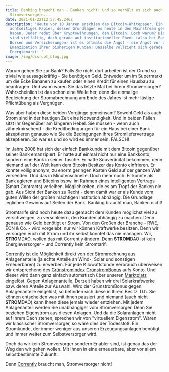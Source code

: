 ```yaml
---
title: Banking braucht man - Banken nicht! Und so verhält es sich auch mit
  Stromversorgern...
date: 2021-01-22T12:57:45.246Z
description: "Heute vor 10 Jahren erschien das Bitcoin-Whitepaper. Ein
  achtseitiges Papier, dessen Grundlagen es heute in den Mainstream geschafft
  haben. Jeder redet über Kryptowährungen, den Bitcoin. Doch warum? Die Gründe
  sind vielfältig, doch gerade auf institutioneller Ebene (also bei Banken,
  Börsen und Versicherungen) ist es oftmals die Angst - die Angst vor der
  Emanzipation ihrer bisherigen Kunden! Dasselbe vollzieht sich gerade im
  Energiemarkt! "
image: /img/disrupt_blog.jpg
---
```

Warum gehen Sie zur Bank? Falls Sie nicht dort arbeiten ist der Grund so trivial wie aussagekräftig - Sie benötigen Geld. Entweder um im Supermarkt um die Ecke Bananen zu kaufen oder einen Kredit für einen Hausbau zu beantragen. Und wann waren Sie das letzte Mal bei Ihrem Stromversorger? Wahrscheinlich ist das schon eine Weile her, denn die einmalige Begleichung der Stromabrechnung am Ende des Jahres ist mehr lästige Pflichtübung als Vergnügen. 

Was aber haben diese beiden Vorgänge gemeinsam? Sowohl Geld als auch Strom sind in der heutigen Zeit eine Notwendigkeit. Und in beiden Fällen sitzt Ihr Gegenüber am längeren Hebel. Sie müssen - wenn auch zähneknirschend - die Kreditbedingungen für ein Haus bei einer Bank akzeptieren genauso wie Sie die Bedingungen Ihres Stromliefervertrags akzeptieren. So war es und so wird es immer sein. FALSCH!

Im Jahre 2008 hat sich der einfach Bankkunde mit dem Bitcoin gegenüber seiner Bank emanzipiert. Er hatte auf einmal nicht nur eine Bankkonto, sondern eine Bank in seiner Tasche. Er hatte Souveränität bekommen, denn niemand auf der Welt kann dem Bitcoin Besitzer das Konto einfrieren. Er konnte völlig anonym, zu enorm geringen Kosten Geld auf der ganzen Welt versenden. Und das in Minutenschnelle. Doch mehr noch. Er konnte als Bank agieren und Bitcoins bspw. im Rahmen eines intelligenten Vertrags (Smart Contracts) verleihen. Möglichkeiten, die es am Tropf der Banken nie gab. Aus Sicht der Banken zu Recht - denn damit war er als Kunde vom guten Willen der großen mächtigen Institution abhängig. Die Grundlage jeglichen Gewinns auf Seiten der Bank. Banking braucht man, Banken nicht!

Stromtarife sind noch heute dazu gemacht dem Kunden möglichst viel zu verschweigen, zu verschleiern, den Kunden abhängig zu machen. Denn genauso wie Geld benötigt er Strom. Von den Großen der Branche - RWE, EON & Co. - wird vorgelebt: nur wir können Kraftwerke besitzen. Denn wir versorgen euch mit Strom und ihr selbst könntet das nie managen. Wir, **STRO**MDAO, wollen das mit Corrently ändern. Denn **STROM**DAO ist kein Energieversorger - und Corrently kein Stromtarif. 

Corrently ist die Möglichkeit direkt von der Stromrechnung aus Anlagenanteile (ja echte Anteile an Wind-, Solar und sonstigen Erneuerbaren) zu erwerben. Für jede Kilowattstunde Verbrauch überweisen wir entsprechend des [GrünstromIndex](https://corrently.de/gruenstromerlebnis/gruenstromindex.html) [GrünstromBonus](https://corrently.de/gruenstromerlebnis/gruenstrombonus.html) aufs Konto. Und dieser wird dann ganz einfach automatisch über unseren [Marktplatz](https://corrently.de/service/stromkonto.html) eingelöst. Gegen Anlagenanteile. Derzeit haben wir drei Solarkraftwerke bzw. deren Anteile zur Auswahl. Wird der GrünstromBonus gegen Anlagenanteile eingelöst, so befinden sich diese in Ihrem Besitz. D.h. Sie können entscheiden was mit ihnen passiert und niemand (auch nicht **STROM**DAO) kann Ihnen diese jemals wieder entziehen. Mit jedem Anlagenanteil werden Sie unabhängiger vom Stromversorger. Denn Sie beziehen Eigenstrom aus diesen Anlagen. Und da die Solaranlagen nicht auf Ihrem Dach stehen, sprechen wir von "virtuellem Eigenstrom". Wären wir klassischer Stromversorger, so wäre dies der Todesstoß. Ein Stromkunde, der immer weniger aus unseren Erzeugungsanlagen benötigt und immer weiter zum Selbstversorger wird. 

Doch da wir kein Stromversorger sondern Enabler sind, ist genau das der Weg den wir gehen wollen. Mit Ihnen in eine erneuerbare, aber vor allem selbstbestimmte Zukunft. 

Denn [Corrently](https://corrently.de/home.html) braucht man, Stromversorger nicht!